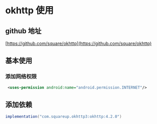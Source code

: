 # okhttp 使用

## github 地址

[https://github.com/square/okhttp](https://github.com/square/okhttp)

## 基本使用

### 添加网络权限

```xml
 <uses-permission android:name="android.permission.INTERNET"/>
```

## 添加依赖

```groovy
implementation("com.squareup.okhttp3:okhttp:4.2.0")
```
